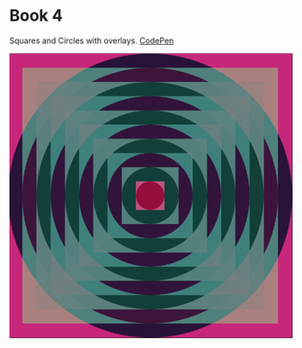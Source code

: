 # Book 4

Squares and Circles with overlays. [CodePen](http://codepen.io/anon/pen/xOKQGG)

![Squares and Circles Overlay](squares-circle-overlay.png)